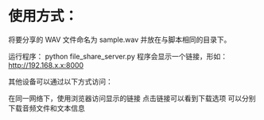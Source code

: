 # 使用方式：
将要分享的 WAV 文件命名为 sample.wav 并放在与脚本相同的目录下。

运行程序：
python file_share_server.py
程序会显示一个链接，形如：http://192.168.x.x:8000

其他设备可以通过以下方式访问：

在同一网络下，使用浏览器访问显示的链接
点击链接可以看到下载选项
可以分别下载音频文件和文本信息